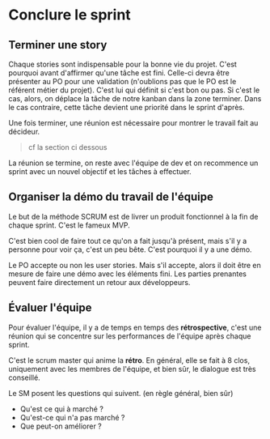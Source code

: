 # Conclure le sprint

## Terminer une story

Chaque stories sont indispensable pour la bonne vie du projet. C'est pourquoi avant d'affirmer qu'une tâche est fini. Celle-ci devra être présenter au PO pour une validation (n'oublions pas que le PO est le référent métier du projet). C'est lui qui définit si c'est bon ou pas. Si c'est le cas, alors, on déplace la tâche de notre kanban dans la zone terminer. Dans le cas contraire, cette tâche devient une priorité dans le sprint d'après.

Une fois terminer, une réunion est nécessaire pour montrer le travail fait au décideur.
> cf la section ci dessous

La réunion se termine, on reste avec l'équipe de dev et on recommence un sprint avec un nouvel objectif et les tâches à effectuer.

## Organiser la démo du travail de l'équipe

Le but de la méthode SCRUM est de livrer un produit fonctionnel à la fin de chaque sprint. C'est le fameux MVP.

C'est bien cool de faire tout ce qu'on a fait jusqu'à présent, mais s'il y a personne pour voir ça, c'est un peu bête. C'est pourquoi il y a une démo.

Le PO accepte ou non les user stories. Mais s'il accepte, alors il doit être en mesure de faire une démo avec les éléments fini. Les parties prenantes peuvent faire directement un retour aux développeurs. 

## Évaluer l'équipe

Pour évaluer l'équipe, il y a de temps en temps des **rétrospective**, c'est une réunion qui se concentre sur les performances de l'équipe après chaque sprint.

C'est le scrum master qui anime la **rétro**. En général, elle se fait à 8 clos, uniquement avec les membres de l'équipe, et bien sûr, le dialogue est très conseillé.

Le SM posent les questions qui suivent. (en règle général, bien sûr)

- Qu'est ce qui à marché ?
- Qu'est-ce qui n'a pas marché ?
- Que peut-on améliorer ?